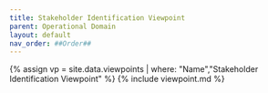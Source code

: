 ```yaml
---
title: Stakeholder Identification Viewpoint
parent: Operational Domain
layout: default
nav_order: ##Order##
---
```

{% assign vp = site.data.viewpoints | where: "Name","Stakeholder Identification Viewpoint" %}
{% include viewpoint.md %}
